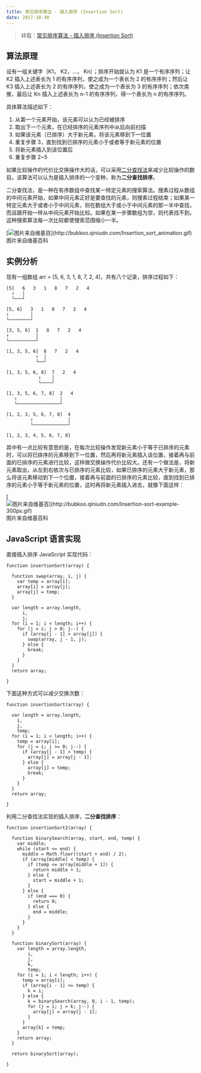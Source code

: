 ```yaml
---
title: 常见排序算法 - 插入排序 (Insertion Sort)
date: 2017-10-30
---
```

> 转载：[常见排序算法 - 插入排序 (Insertion Sort)](http://bubkoo.com/2014/01/14/sort-algorithm/insertion-sort/)

## 算法原理

设有一组关键字｛K1， K2，…， Kn｝；排序开始就认为 K1 是一个有序序列；让 K2 插入上述表长为 1 的有序序列，使之成为一个表长为 2 的有序序列；然后让 K3 插入上述表长为 2 的有序序列，使之成为一个表长为 3 的有序序列；依次类推，最后让 Kn 插入上述表长为 n-1 的有序序列，得一个表长为 n 的有序序列。

具体算法描述如下：

1. 从第一个元素开始，该元素可以认为已经被排序
2. 取出下一个元素，在已经排序的元素序列中从后向前扫描
3. 如果该元素（已排序）大于新元素，将该元素移到下一位置
4. 重复步骤 3，直到找到已排序的元素小于或者等于新元素的位置
5. 将新元素插入到该位置后
6. 重复步骤 2~5

如果比较操作的代价比交换操作大的话，可以采用[二分查找法](http://zh.wikipedia.org/wiki/%E4%BA%8C%E5%88%86%E6%9F%A5%E6%89%BE%E6%B3%95)来减少比较操作的数目。该算法可以认为是插入排序的一个变种，称为**二分查找排序**。

二分查找法，是一种在有序数组中查找某一特定元素的搜索算法。搜素过程从数组的中间元素开始，如果中间元素正好是要查找的元素，则搜素过程结束；如果某一特定元素大于或者小于中间元素，则在数组大于或小于中间元素的那一半中查找，而且跟开始一样从中间元素开始比较。如果在某一步骤数组为空，则代表找不到。这种搜索算法每一次比较都使搜索范围缩小一半。

[![图片来自维基百\](http://bubkoo.qiniudn.com/Insertion_sort_animation.gif)](http://bubkoo.qiniudn.com/Insertion_sort_animation.gif)图片来自维基百科

## 实例分析

现有一组数组 arr = [5, 6, 3, 1, 8, 7, 2, 4]，共有八个记录，排序过程如下：

```
[5]   6   3   1   8   7   2   4
  ↑   │
  └───┘

[5, 6]   3   1   8   7   2   4
↑        │
└────────┘

[3, 5, 6]  1   8   7   2   4
↑          │
└──────────┘

[1, 3, 5, 6]  8   7   2   4
           ↑  │
           └──┘

[1, 3, 5, 6, 8]  7   2   4
            ↑    │
            └────┘

[1, 3, 5, 6, 7, 8]  2   4
   ↑                │
   └────────────────┘

[1, 2, 3, 5, 6, 7, 8]  4
         ↑             │
         └─────────────┘

[1, 2, 3, 4, 5, 6, 7, 8]
```

其中有一点比较有意思的是，在每次比较操作发现新元素小于等于已排序的元素时，可以将已排序的元素移到下一位置，然后再将新元素插入该位置，接着再与前面的已排序的元素进行比较，这样做交换操作代价比较大。还有一个做法是，将新元素取出，从左到右依次与已排序的元素比较，如果已排序的元素大于新元素，那么将该元素移动到下一个位置，接着再与前面的已排序的元素比较，直到找到已排序的元素小于等于新元素的位置，这时再将新元素插入进去，就像下面这样：

[![图片来自维基百\](http://bubkoo.qiniudn.com/Insertion-sort-example-300px.gif)](http://bubkoo.qiniudn.com/Insertion-sort-example-300px.gif)图片来自维基百科

## JavaScript 语言实现

直接插入排序 JavaScript 实现代码：

```
function insertionSort(array) {

  function swap(array, i, j) {
    var temp = array[i];
    array[i] = array[j];
    array[j] = temp;
  }

  var length = array.length,
      i,
      j;
  for (i = 1; i < length; i++) {
    for (j = i; j > 0; j--) {
      if (array[j - 1] > array[j]) {
        swap(array, j - 1, j);
      } else {
        break;
      }
    }
  }
  return array;

}
```

下面这种方式可以减少交换次数：

```
function insertionSort(array) {

  var length = array.length,
    i,
    j,
    temp;
  for (i = 1; i < length; i++) {
    temp = array[i];
    for (j = i; j >= 0; j--) {
      if (array[j - 1] > temp) {
        array[j] = array[j - 1];
      } else {
        array[j] = temp;
        break;
      }
    }
  }
  return array;

}
```

利用二分查找法实现的插入排序，**二分查找排序**：

```
function insertionSort2(array) {

  function binarySearch(array, start, end, temp) {
    var middle;
    while (start <= end) {
      middle = Math.floor((start + end) / 2);
      if (array[middle] < temp) {
        if (temp <= array[middle + 1]) {
          return middle + 1;
        } else {
          start = middle + 1;
        }
      } else {
        if (end === 0) {
          return 0;
        } else {
          end = middle;
        }
      }
    }
  }

  function binarySort(array) {
    var length = array.length,
        i,
        j,
        k,
        temp;
    for (i = 1; i < length; i++) {
      temp = array[i];
      if (array[i - 1] <= temp) {
        k = i;
      } else {
        k = binarySearch(array, 0, i - 1, temp);
        for (j = i; j > k; j--) {
          array[j] = array[j - 1];
        }
      }
      array[k] = temp;
    }
    return array;
  }

  return binarySort(array);

}
```